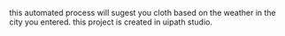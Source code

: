this automated process will sugest you cloth based on the weather in the city you entered.
this project is created in uipath studio.
